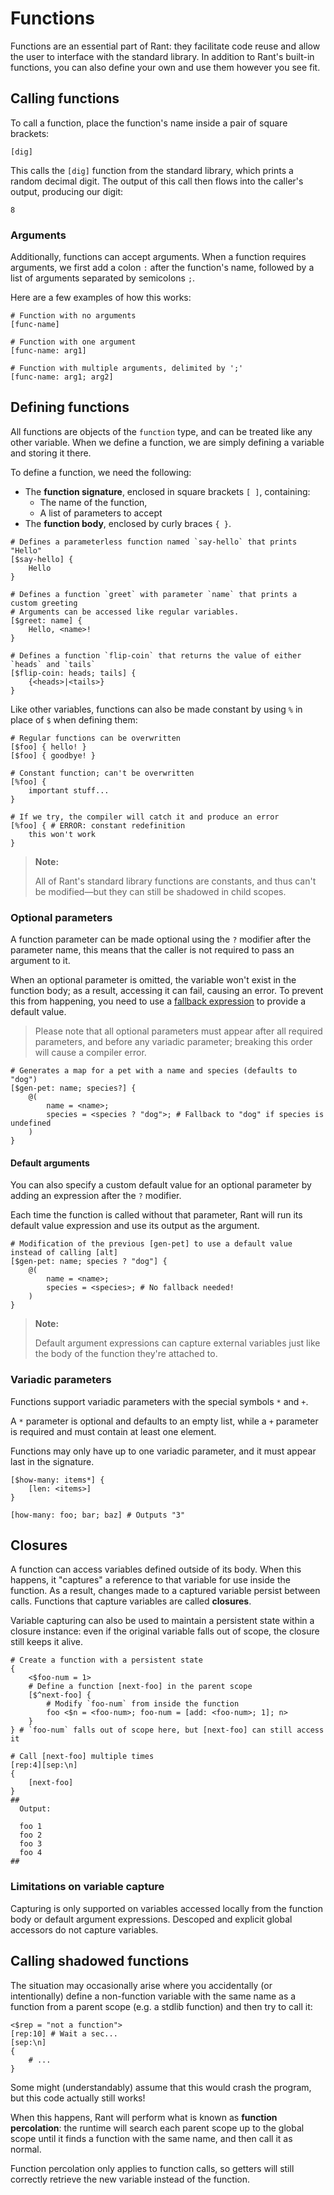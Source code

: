 # Functions

Functions are an essential part of Rant: they facilitate code reuse and allow the user to interface with the standard library.
In addition to Rant's built-in functions, you can also define your own and use them however you see fit.

## Calling functions

To call a function, place the function's name inside a pair of square brackets:

```rant
[dig]
```
This calls the `[dig]` function from the standard library, which prints a random decimal digit.
The output of this call then flows into the caller's output, producing our digit:
```
8
```

### Arguments

Additionally, functions can accept arguments.
When a function requires arguments, we first add a colon `:` after the function's name, followed by a list of arguments separated by semicolons `;`.

Here are a few examples of how this works: 

```rant
# Function with no arguments
[func-name]

# Function with one argument
[func-name: arg1]

# Function with multiple arguments, delimited by ';'
[func-name: arg1; arg2]
```


## Defining functions

All functions are objects of the `function` type, and can be treated like any other variable.
When we define a function, we are simply defining a variable and storing it there.

To define a function, we need the following:
* The **function signature**, enclosed in square brackets `[ ]`, containing:
    * The name of the function,
    * A list of parameters to accept
* The **function body**, enclosed by curly braces `{ }`.

```rant
# Defines a parameterless function named `say-hello` that prints "Hello"
[$say-hello] {
    Hello
}

# Defines a function `greet` with parameter `name` that prints a custom greeting
# Arguments can be accessed like regular variables.
[$greet: name] {
    Hello, <name>!
}

# Defines a function `flip-coin` that returns the value of either `heads` and `tails`
[$flip-coin: heads; tails] {
    {<heads>|<tails>}
}
```

Like other variables, functions can also be made constant by using `%` in place of `$` when defining them:

```rant
# Regular functions can be overwritten
[$foo] { hello! }
[$foo] { goodbye! }

# Constant function; can't be overwritten
[%foo] { 
    important stuff... 
}

# If we try, the compiler will catch it and produce an error
[%foo] { # ERROR: constant redefinition
    this won't work
}
```

> **Note:**
>
> All of Rant's standard library functions are constants, and thus can't be modified&mdash;but they can still be shadowed in child scopes.

### Optional parameters

A function parameter can be made optional using the `?` modifier after the parameter name, this means that the caller is not required to pass an argument to it.

When an optional parameter is omitted, the variable won't exist in the function body; as a result, accessing it can fail, causing an error.
To prevent this from happening, you need to use a [fallback expression](/language/accessors/fallbacks.md) to provide a default value.

> Please note that all optional parameters must appear after all required parameters, and before any variadic parameter;
> breaking this order will cause a compiler error.

```rant
# Generates a map for a pet with a name and species (defaults to "dog")
[$gen-pet: name; species?] {
    @(
        name = <name>;
        species = <species ? "dog">; # Fallback to "dog" if species is undefined
    )
}
```

#### Default arguments

You can also specify a custom default value for an optional parameter by adding an expression after the `?` modifier.

Each time the function is called without that parameter, Rant will run its default value expression and use its output as the argument.

```rant
# Modification of the previous [gen-pet] to use a default value instead of calling [alt]
[$gen-pet: name; species ? "dog"] { 
    @(
        name = <name>;
        species = <species>; # No fallback needed!
    )
}
```

> **Note:**
>
> Default argument expressions can capture external variables just like the body of the function they're attached to.

### Variadic parameters

Functions support variadic parameters with the special symbols `*` and `+`.

A `*` parameter is optional and defaults to an empty list, while a `+` parameter is required and must contain at least one element.

Functions may only have up to one variadic parameter, and it must appear last in the signature.

```rant
[$how-many: items*] {
    [len: <items>]
}

[how-many: foo; bar; baz] # Outputs "3"
```

## Closures

A function can access variables defined outside of its body.
When this happens, it "captures" a reference to that variable for use inside the function.
As a result, changes made to a captured variable persist between calls. 
Functions that capture variables are called **closures**.

Variable capturing can also be used to maintain a persistent state within a closure instance:
even if the original variable falls out of scope, the closure still keeps it alive.

```rant
# Create a function with a persistent state
{
    <$foo-num = 1>
    # Define a function [next-foo] in the parent scope
    [$^next-foo] {
        # Modify `foo-num` from inside the function
        foo <$n = <foo-num>; foo-num = [add: <foo-num>; 1]; n>
    }
} # `foo-num` falls out of scope here, but [next-foo] can still access it

# Call [next-foo] multiple times
[rep:4][sep:\n]
{
    [next-foo]
}
##
  Output:

  foo 1
  foo 2
  foo 3
  foo 4
##
```

### Limitations on variable capture

Capturing is only supported on variables accessed locally from the function body or default argument expressions.
Descoped and explicit global accessors do not capture variables.

## Calling shadowed functions

The situation may occasionally arise where you accidentally (or intentionally)
define a non-function variable with the same name as a function from a parent scope (e.g. a stdlib function) 
and then try to call it: 

```rant
<$rep = "not a function">
[rep:10] # Wait a sec...
[sep:\n]
{
    # ...
}
```

Some might (understandably) assume that this would crash the program, but this code actually still works!

When this happens, Rant will perform what is known as **function percolation**:
the runtime will search each parent scope up to the global scope until it finds a function with the same name, and then call it as normal.

Function percolation only applies to function calls, so getters will still correctly retrieve the new variable instead of the function.